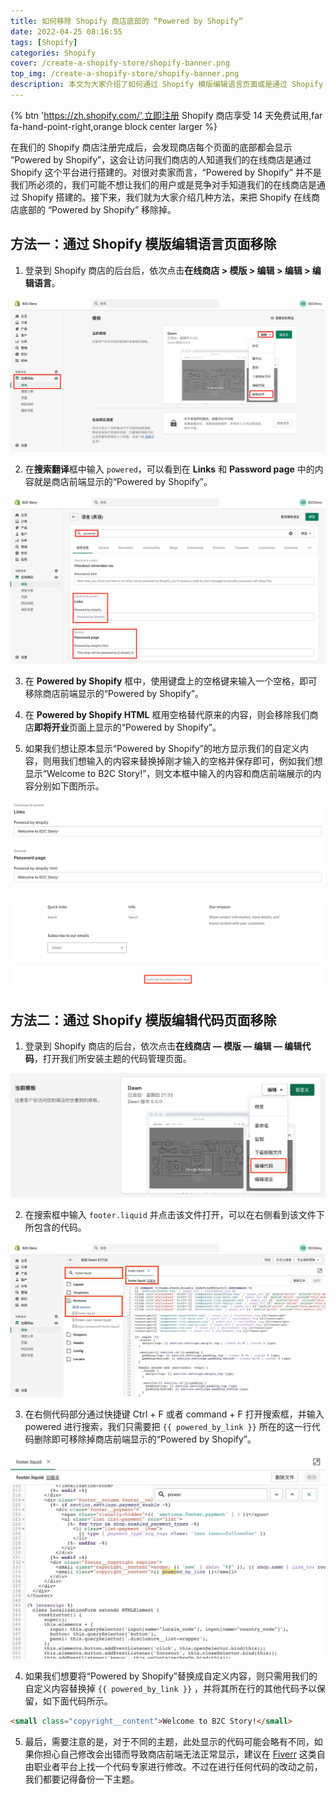 ```yaml
---
title: 如何移除 Shopify 商店底部的 “Powered by Shopify”
date: 2022-04-25 08:16:55
tags: [Shopify]
categories: Shopify
cover: /create-a-shopify-store/shopify-banner.png
top_img: /create-a-shopify-store/shopify-banner.png
description: 本文为大家介绍了如何通过 Shopify 模版编辑语言页面或是通过 Shopify 模版编辑代码页面移除 Shopify 商店前端的“Powered by Shopify”。
---
```


{% btn 'https://zh.shopify.com/',立即注册 Shopify 商店享受 14 天免费试用,far fa-hand-point-right,orange block center larger %}

在我们的 Shopify 商店注册完成后，会发现商店每个页面的底部都会显示 “Powered by Shopify”，这会让访问我们商店的人知道我们的在线商店是通过 Shopify 这个平台进行搭建的。对很对卖家而言，“Powered by Shopify” 并不是我们所必须的，我们可能不想让我们的用户或是竞争对手知道我们的在线商店是通过 Shopify 搭建的。接下来，我们就为大家介绍几种方法，来把 Shopify 在线商店底部的 “Powered by Shopify” 移除掉。

## 方法一：通过 Shopify 模版编辑语言页面移除

1. 登录到 Shopify 商店的后台后，依次点击**在线商店 > 模版 > 编辑 > 编辑 > 编辑语言**。

![编辑语言](/remove-powered-by-shopify/shopify-online-store-edit-languages.jpg)

2. 在**搜索翻译**框中输入 `powered`，可以看到在 **Links** 和 **Password page** 中的内容就是商店前端显示的“Powered by Shopify”。

![搜索 powered](/remove-powered-by-shopify/shopify-edit-languages-search-powered.jpg)

3. 在 **Powered by Shopify** 框中，使用键盘上的空格键来输入一个空格，即可移除商店前端显示的“Powered by Shopify”。

4. 在 **Powered by Shopify HTML** 框用空格替代原来的内容，则会移除我们商店**即将开业**页面上显示的“Powered by Shopify”。

5. 如果我们想让原本显示“Powered by Shopify”的地方显示我们的自定义内容，则用我们想输入的内容来替换掉刚才输入的空格并保存即可，例如我们想显示“Welcome to B2C Story!”，则文本框中输入的内容和商店前端展示的内容分别如下图所示。

![输入 Welcome to B2C Story!](/remove-powered-by-shopify/shopify-edit-languages-weolcom-to-b2c-story.jpg)

![商店底部显示我们的自定义内容](/remove-powered-by-shopify/store-home-page-welcom-to-b2c-story.jpg)

## 方法二：通过 Shopify 模版编辑代码页面移除

1. 登录到 Shopify 商店的后台，依次点击**在线商店 — 模版 — 编辑 — 编辑代码**，打开我们所安装主题的代码管理页面。

![编辑模版代码](/remove-powered-by-shopify/shopify-online-store-edit-code.jpg)

2. 在搜索框中输入 `footer.liquid` 并点击该文件打开，可以在右侧看到该文件下所包含的代码。

![搜索并打开 footer.liquid 文件](/remove-powered-by-shopify/shopify-edit-footer-code.jpg)

3. 在右侧代码部分通过快捷键 Ctrl + F 或者 command + F 打开搜索框，并输入 powered 进行搜索，我们只需要把 `{{ powered_by_link }}` 所在的这一行代码删除即可移除掉商店前端显示的“Powered by Shopify”。

![搜索 powered](/remove-powered-by-shopify/shopify-edit-code-search-powered.jpg)

4. 如果我们想要将“Powered by Shopify”替换成自定义内容，则只需用我们的自定义内容替换掉 `{{ powered_by_link }}` ，并将其所在行的其他代码予以保留，如下面代码所示。

```html
<small class="copyright__content">Welcome to B2C Story!</small>
```

5. 最后，需要注意的是，对于不同的主题，此处显示的代码可能会略有不同，如果你担心自己修改会出错而导致商店前端无法正常显示，建议在 [Fiverr](https://www.fiverr.com/) 这类自由职业者平台上找一个代码专家进行修改。不过在进行任何代码的改动之前，我们都要记得备份一下主题。
